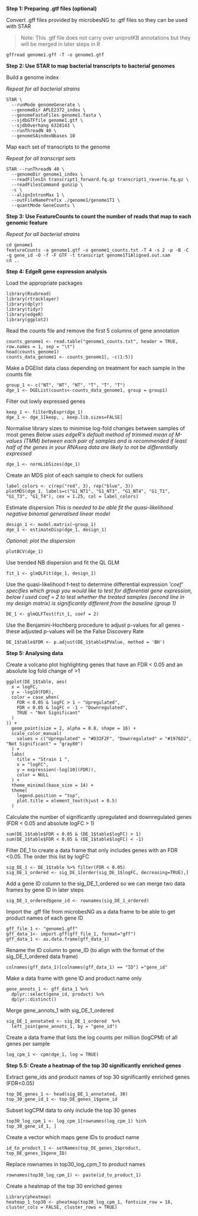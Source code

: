 **Step 1: Preparing .gtf files (optional)**

Convert .gff files provided by microbesNG to .gtf files so they can be used with STAR

>Note: This .gtf file does not carry over uniprotKB annotations but they will be merged in later steps in R



```
gffread genome1.gff -T -o genome1.gtf
```
**Step 2: Use STAR to map bacterial transcripts to bacterial genomes**

Build a genome index

_Repeat for all bacterial strains_

```
STAR \
  --runMode genomeGenerate \
  --genomeDir APLE2372_index \
  --genomeFastaFiles genome1.fasta \
  --sjdbGTFfile genome1.gtf \
  --sjdbOverhang 6328143 \
  --runThreadN 40 \
  --genomeSAindexNbases 10
```

Map each set of transcripts to the genome 

_Repeat for all transcript sets_
```
STAR --runThreadN 40 \
  --genomeDir genome1_index \
  --readFilesIn transcript1_forward.fq.gz transcript1_reverse.fq.gz \
  --readFilesCommand gunzip \
  -c \
  --alignIntronMax 1 \
  --outFileNamePrefix ./genome1/genome1T1 \
  --quantMode GeneCounts \
```

**Step 3: Use FeatureCounts to count the number of reads that map to each genomic feature**

_Repeat for all bacterial strains_

```
cd genome1
featureCounts -a genome1.gtf -o genome1_counts.txt -T 4 -s 2 -p -B -C -g gene_id -O -f -F GTF -t transcript genome1T1Aligned.out.sam 
cd ..
```

**Step 4: EdgeR gene expression analysis**

Load the appropriate packages 
```
library(Rsubread)
library(rtracklayer)
library(dplyr)
library(tidyr)
library(edgeR)
library(ggplot2)
```

Read the counts file and remove the first 5 columns of gene annotation

```
counts_genome1 <- read.table("genome1_counts.txt", header = TRUE, row.names = 1, sep = "\t")
head(counts_genome1)
counts_data_genome1 <- counts_genome1[, -c(1:5)]
```
Make a DGElist data class depending on treatment for each sample in the counts file 
```
group_1 <- c("NT", "NT", "NT", "T", "T", "T")
dge_1 <- DGEList(counts<-counts_data_genome1, group = group1)
```
Filter out lowly expressed genes

```
keep_1 <- filterByExpr(dge_1)
dge_1 <- dge_1[keep, , keep.lib.sizes=FALSE]
```
Normalise library sizes to minimise log-fold changes between samples of most genes 
_Below uses edgeR's default method of trimmed mean of M-values (TMM) between each pair of samples and is recommended if least half of the genes in your RNAseq data are likely to not be differentially expressed_

```
dge_1 <- normLibSizes(dge_1)
```

Create an MDS plot of each sample to check for outliers 
```
label_colors <- c(rep("red", 3), rep("blue", 3))
plotMDS(dge_1, labels=c("G1_NT1", "G1_NT3", "G1_NT4", "G1_T1", "G1_T3", "G1_T4"), cex = 1.25, col = label_colors)
```
Estimate dispersion 
_This is needed to be able fit the quasi-likelihood negative binomal generalised linear model_
```
design_1 <- model.matrix(~group_1)
dge_1 <- estimateDisp(dge_1, design_1)
```
_Optional: plot the dispersion_
```
plotBCV(dge_1)
```
Use trended NB dispersion and fit the QL GLM
```
fit_1 <- glmQLFit(dge_1, design_1)
```
Use the quasi-likelihood f-test to determine differential expression 
_'coef' specifies which group you would like to test for differential gene expression, below I used coef = 2 to test whether the treated samples (second line in my design matrix) is significantly different from the baseline (group 1)_
```
DE_1 <- glmQLFTest(fit_1, coef = 2)
```
Use the Benjamini-Hochberg procedure to adjust p-values for all genes - these adjusted p-values will be the False Discovery Rate
```
DE_1$table$FDR <- p.adjust(DE_1$table$PValue, method = 'BH')
```
**Step 5: Analysing data**

Create a volcano plot highlighting genes that have an FDR < 0.05 and an absolute log fold change of >1
```
ggplot(DE_1$table, aes(
  x = logFC,
  y = -log10(FDR),
  color = case_when(
    FDR < 0.05 & logFC > 1 ~ "Upregulated",
    FDR < 0.05 & logFC < -1 ~ "Downregulated",
    TRUE ~ "Not Significant"
  )
)) +
  geom_point(size = 2, alpha = 0.8, shape = 16) +
  scale_color_manual(
    values = c("Upregulated" = "#D32F2F", "Downregulated" = "#1976D2", "Not Significant" = "gray80")
  ) +
  labs(
    title = "Strain 1 ",
    x = "logFC",
    y = expression(-log[10](FDR)),
    color = NULL
  ) +
  theme_minimal(base_size = 14) +
  theme(
    legend.position = "top",
    plot.title = element_text(hjust = 0.5)
  )
```
Calculate the number of significantly upregulated and downregulated genes (FDR < 0.05 and absolute logFC > 1)
```
sum(DE_1$table$FDR < 0.05 & (DE_1$table$logFC) > 1)
sum(DE_1$table$FDR < 0.05 & (DE_1$table$logFC) < -1)
```
Filter DE_1 to create a data frame that only includes genes with an FDR <0.05. The order this list by logFC
```
sig_DE_1 <- DE_1$table %>% filter(FDR < 0.05)
sig_DE_1_ordered <- sig_DE_1[order(sig_DE_1$logFC, decreasing=TRUE),]
```
Add a gene ID column to the sig_DE_1_ordered so we can merge two data frames by gene ID in later steps 
```
sig_DE_1_ordered$gene_id <- rownames(sig_DE_1_ordered)
```
Import the .gff file from microbesNG as a data frame to be able to get product names of each gene ID
```
gff_file_1 <- "genome1.gff"
gff_data_1<- import.gff(gff_file_1, format="gff")
gff_data_1 <- as.data.frame(gff_data_1)
```
Rename the ID column to gene_ID (to align with the format of the sig_DE_1_ordered data frame)
```
colnames(gff_data_1)[colnames(gff_data_1) == "ID"] ="gene_id"
```
Make a data frame with gene ID and product name only 
```
gene_annots_1 <- gff_data_1 %>%
  dplyr::select(gene_id, product) %>%
  dplyr::distinct()
```
Merge gene_annots_1 with sig_DE_1_ordered
```
sig_DE_1_annotated <- sig_DE_1_ordered  %>%
  left_join(gene_annots_1, by = "gene_id")
```
Create a data frame that lists the log counts per million (logCPM) of all genes per sample 
```
log_cpm_1 <- cpm(dge_1, log = TRUE)
```
**Step 5.5: Create a heatmap of the top 30 significantly enriched genes**

Extract gene_ids and product names of top 30 significantly enriched genes (FDR<0.05)
```
top_DE_genes_1 <- head(sig_DE_1_annotated, 30)
top_30_gene_id_1 <- top_DE_genes_1$gene_id
```
Subset logCPM data to only include the top 30 genes 
```
top30_log_cpm_1 <- log_cpm_1[rownames(log_cpm_1) %in% top_30_gene_id_1, ]
```
Create a vector which maps gene IDs to product name 
```
id_to_product_1 <- setNames(top_DE_genes_1$product, top_DE_genes_1$gene_ID)
```
Replace rownames in top30_log_cpm_1 to product names 
```
rownames(top30_log_cpm_1) <- paste(id_to_product_1)
```
Create a heatmap of the top 30 enriched genes 
```
Library(pheatmap)
heatmap_1_top30 <- pheatmap(top30_log_cpm_1, fontsize_row = 18, cluster_cols = FALSE, cluster_rows = TRUE)
```



